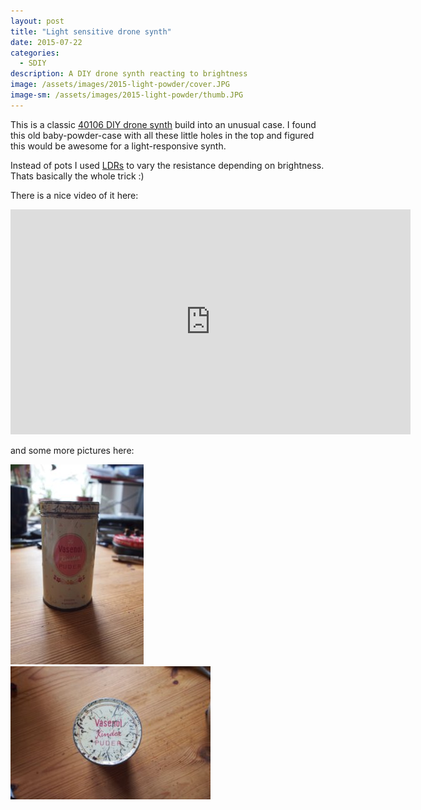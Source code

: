 ```yaml
---
layout: post
title: "Light sensitive drone synth"
date: 2015-07-22
categories:
  - SDIY
description: A DIY drone synth reacting to brightness
image: /assets/images/2015-light-powder/cover.JPG
image-sm: /assets/images/2015-light-powder/thumb.JPG
---
```

This is a classic [40106 DIY drone synth](http://fluxmonkey.com/electronoize/40106Oscillator.htm) build into an unusual case. I found this old baby-powder-case with all these little holes in the top and figured this would be awesome for a light-responsive synth.

Instead of pots I used [LDRs](https://en.wikipedia.org/wiki/Photoresistor) to vary the resistance depending on brightness. Thats basically the whole trick :)

There is a nice video of it here:
<iframe src="https://player.vimeo.com/video/139334843" width="640" height="360" frameborder="0" webkitallowfullscreen mozallowfullscreen allowfullscreen></iframe>

and some more pictures here:

![synth view 1](/assets/images/2015-light-powder/1.JPG#float-img "synth view 1")
![synth view 2](/assets/images/2015-light-powder/2.JPG#float-img "synth view 2")
